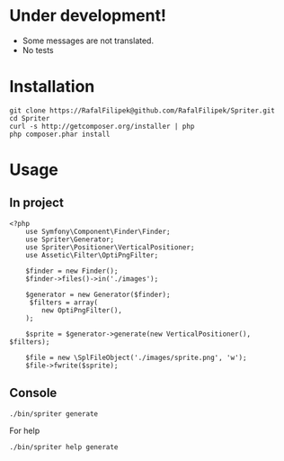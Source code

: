 Under development!
==================

 * Some messages are not translated.
 * No tests

Installation
============

```
git clone https://RafalFilipek@github.com/RafalFilipek/Spriter.git
cd Spriter
curl -s http://getcomposer.org/installer | php
php composer.phar install
```

Usage
=====

In project
----------

```
<?php
	use Symfony\Component\Finder\Finder;
	use Spriter\Generator;
	use Spriter\Positioner\VerticalPositioner;
	use Assetic\Filter\OptiPngFilter;

	$finder = new Finder();
	$finder->files()->in('./images');

	$generator = new Generator($finder);
	 $filters = array(
		new OptiPngFilter(),
	);

	$sprite = $generator->generate(new VerticalPositioner(), $filters);

	$file = new \SplFileObject('./images/sprite.png', 'w');
	$file->fwrite($sprite);
```

Console
-------

```
./bin/spriter generate
```

For help

```
./bin/spriter help generate
```
